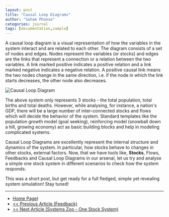```yaml
---
layout: post
title: "Causal Loop Diagrams"
author: "Soham Phanse"
categories: journal
tags: [documentation,sample]
---
```


A causal loop diagram is a visual representation of how the variables in the system interact and are related to each other.  The diagram consists of a set of nodes and edges.  Nodes represent the variables (or stocks) and edges are the links that represent a connection or a relation between the two variables.  A link marked positive indicates a positive relation and a link marked negative indicates a negative relation.  A positive causal link means the two nodes change in the same direction, i.e.  if the node in which the link starts decreases, the other node also decreases.

![Causal Loop Diagram](https://sohamphanseiitb.github.io/Think-in-Systems/assets/system-dynamics/CLD-I.PNG)

The above system only represents 3 stocks - the total population, total births and total deaths. However, while analysing, for instance, a nation's GDP, there will be a large number of inter-connected stocks and flows which will decide the behavior of the system. Standard templates like the population growth model (goal seeking), reinforcing model (snowball down a hill, growing economy) act as basic building blocks and help in modeling complicated systems. 

Causal Loop Diagrams are excellently represent the internal structure and dynamics of the system. In particular, how stocks behave to changes in other stocks, external factors. Now, that we have tools like, **Stocks**, Flows, Feedbacks and Causal Loop Diagrams in our arsenal, let us try and analyse a simple one stock system in different scenarios to check how the system responds. 

This was a short post, but get ready for a full fledged, simple yet revealing system simulation! Stay tuned!

---

- [Home Page](https://sohamphanseiitb.github.io/th-ink-in-systems/about-the-author))
- [<< Previous Article (Feedback)](https://sohamphanseiitb.github.io/th-ink-in-systems/Feedback-Systems-way-of-Communication)
- [>> Next Article (Systems Zoo - One Stock System)](https://sohamphanseiitb.github.io/th-ink-in-systems/The-Systems-Zoo-One-Stock-Systems)
